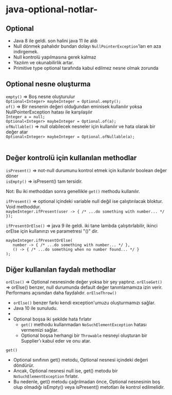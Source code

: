 # java-optional-notlar-
## Optional
- Java 8 ile geldi. son halini java 11 ile aldı
- Null dönmek pahalıdır bundan dolayı `NullPointerException`'ları en aza indirgemek.
- Null kontrolü yapılmasına gerek kalmaz
- Yazılım ve okunabilirlik artar.
- Primitive type optional tarafında kabul edilmez nesne olmak zorunda

## Optional nesne oluşturma
`empty()` => Boş nesne oluşturulur<br>
`Optional<Integer> maybeInteger = Optional.empty();`<br>
`of()` => Bir nesnenin değeri olduğundan eminisek kullanılır yoksa NullPointerException hatası ile karşılaşılır<br>
`Integer a = null;`<br>
`Optional<Integer> maybeInteger = Optional.of(a);`<br>
`ofNullable()` => null olabilecek nesneler için kullanılır ve hata olarak bir değer atar<br>
`Optional<Integer> maybeInteger = Optional.ofNullable(a);`<br><br>

## Değer kontrolü için kullanılan methodlar
`isPresent()` => not-null durumunu kontrol etmek için kullanılır boolean değer döner<br>
`isEmpty()` => isPresent() tam tersidir.<br>

Not: Bu iki methoddan sonra genellikle `get()` methodu kullanılır.

`ifPresent()` => optional içindeki variable null değil ise çalıştırılacak bloktur. Void methoddur.<br>
`maybeInteger.ifPresent(user -> { /* ...do something with number... */ });`<br>

`ifPresentOrElse()` => java 9 ile geldi. iki tane lambda çalışıtırlabilir, ikinci orElse için kullanırızı ve parametresi "()" dir.<br>

`maybeInteger.ifPresentOrElse(`<br>
    `   number -> { /* ...do something with number... */ },`<br>
    `   () -> { /* ...do something when no number found... */ }`<br>
`);`<br>


## Diğer kullanılan faydalı methodlar
 `orElse()` => Optional nesnesinde değer yoksa bir şey yaptırız.
 `orElseGet()` => orElse() benzer, null durumunda default değer tanımlamamıza izin verir. Performans açısından daha faydalıdır.
 `orElseThrow()` 
- `orElse()` benzer farkı kendi exception'umuzu oluşturmamızı sağlar. 
- Java 10 ile sunuludu.
- 
- Optional boşsa iki şekilde hata fırlatır
  - `get()` methodu kullanmadan `NoSuchElementException` hatası vermemizi sağlar.
  - Optional boşsa herhangi bir `Throwable` nesneyi oluşturan bir Supplier'ı kabul eder ve onu atar.<br>

`get()`<br>
- Optional sınıfının get() metodu, Optional nesnesi içindeki değeri döndürür. <br>
- Ancak, Optional nesnesi null ise, get() metodu bir `NoSuchElementException` fırlatır. <br>
- Bu nedenle, get() metodu çağrılmadan önce, Optional nesnesinin boş olup olmadığı isEmpty() veya isPresent() metotları ile kontrol edilmelidir.<br>

 
